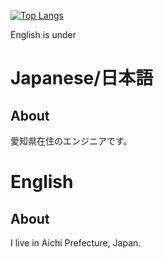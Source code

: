 [![Top Langs](https://github-readme-stats.vercel.app/api/top-langs/?username=Yama-Haya&layout=compact)](https://github.com/anuraghazra/github-readme-stats)

English is under

# Japanese/日本語
## About
愛知県在住のエンジニアです。  

# English
## About
I live in Aichi Prefecture, Japan.  
